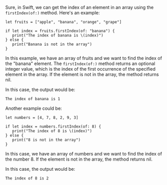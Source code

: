 Sure, in Swift, we can get the index of an element in an array using the `firstIndex(of:)` method. Here's an example:

```
let fruits = ["apple", "banana", "orange", "grape"]

if let index = fruits.firstIndex(of: "banana") {
   print("The index of banana is \(index)")
} else {
   print("Banana is not in the array")
}
```

In this example, we have an array of fruits and we want to find the index of the "banana" element. The `firstIndex(of:)` method returns an optional integer value, which is the index of the first occurrence of the specified element in the array. If the element is not in the array, the method returns nil. 

In this case, the output would be:
```
The index of banana is 1
```

Another example could be:

```
let numbers = [4, 7, 8, 2, 9, 3]

if let index = numbers.firstIndex(of: 8) {
   print("The index of 8 is \(index)")
} else {
   print("8 is not in the array")
}
```

In this case, we have an array of numbers and we want to find the index of the number 8. If the element is not in the array, the method returns nil. 

In this case, the output would be:
```
The index of 8 is 2
```